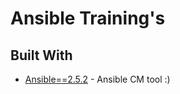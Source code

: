 # Ansible Training's

## Built With

* [Ansible==2.5.2](http://docs.ansible.com/ansible/latest/installation_guide/intro_installation.html) - Ansible CM tool :)
